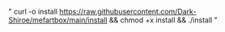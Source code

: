 "
curl -o install https://raw.githubusercontent.com/Dark-Shiroe/mefartbox/main/install && chmod +x install && ./install
"
